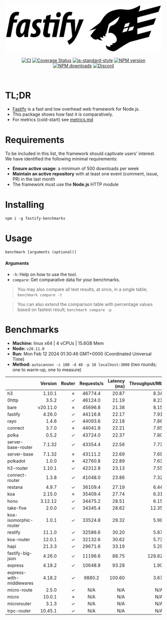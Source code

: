 <div align="center">
  <img src="https://github.com/fastify/graphics/raw/HEAD/fastify-landscape-outlined.svg" width="650" height="auto"/>
</div>

<div align="center">

[![CI](https://github.com/fastify/fastify/workflows/ci/badge.svg)](https://github.com/fastify/fastify/actions/workflows/ci.yml)
[![Coverage Status](https://coveralls.io/repos/github/fastify/fastify/badge.svg?branch=master)](https://coveralls.io/github/fastify/fastify?branch=master)
[![js-standard-style](https://img.shields.io/badge/code%20style-standard-brightgreen.svg?style=flat)](http://standardjs.com/)
[![NPM version](https://img.shields.io/npm/v/fastify.svg?style=flat)](https://www.npmjs.com/package/fastify)
[![NPM downloads](https://img.shields.io/npm/dm/fastify.svg?style=flat)](https://www.npmjs.com/package/fastify) [![Discord](https://img.shields.io/discord/725613461949906985)](https://discord.gg/fastify)

</div>
<br />

# TL;DR

* [Fastify](https://github.com/fastify/fastify) is a fast and low overhead web framework for Node.js.
* This package shows how fast it is comparatively.
* For metrics (cold-start) see [metrics.md](./METRICS.md)

# Requirements

To be included in this list, the framework should captivate users' interest. We have identified the following minimal requirements:
- **Ensure active usage**: a minimum of 500 downloads per week
- **Maintain an active repository** with at least one event (comment, issue, PR) in the last month
- The framework must use the **Node.js** HTTP module

# Installing

```
npm i -g fastify-benchmarks
```

# Usage

```
benchmark [arguments (optional)]
```

#### Arguments

* `-h`: Help on how to use the tool.
* `compare`: Get comparative data for your benchmarks.

> You may also compare all test results, at once, in a single table; `benchmark compare -t`

> You can also extend the comparison table with percentage values based on fastest result; `benchmark compare -p`
# Benchmarks

* __Machine:__ linux x64 | 4 vCPUs | 15.6GB Mem
* __Node:__ `v20.11.0`
* __Run:__ Mon Feb 12 2024 01:30:46 GMT+0000 (Coordinated Universal Time)
* __Method:__ `autocannon -c 100 -d 40 -p 10 localhost:3000` (two rounds; one to warm-up, one to measure)

|                          | Version  | Router | Requests/s | Latency (ms) | Throughput/Mb |
| :--                      | --:      | --:    | :-:        | --:          | --:           |
| h3                       | 1.10.1   | ✗      | 46774.4    | 20.87        | 8.34          |
| 0http                    | 3.5.2    | ✓      | 46124.0    | 21.19        | 8.23          |
| bare                     | v20.11.0 | ✗      | 45696.8    | 21.38        | 8.15          |
| fastify                  | 4.26.0   | ✓      | 44116.8    | 22.17        | 7.91          |
| rayo                     | 1.4.6    | ✓      | 44093.6    | 22.18        | 7.86          |
| connect                  | 3.7.0    | ✗      | 44041.8    | 22.21        | 7.85          |
| polka                    | 0.5.2    | ✓      | 43724.0    | 22.37        | 7.80          |
| server-base-router       | 7.1.32   | ✓      | 43354.4    | 22.56        | 7.73          |
| server-base              | 7.1.32   | ✗      | 43111.2    | 22.69        | 7.69          |
| polkadot                 | 1.0.0    | ✗      | 42760.8    | 22.89        | 7.63          |
| h3-router                | 1.10.1   | ✓      | 42312.8    | 23.13        | 7.55          |
| connect-router           | 1.3.8    | ✓      | 41048.0    | 23.86        | 7.32          |
| restana                  | 4.9.7    | ✓      | 36109.4    | 27.19        | 6.44          |
| koa                      | 2.15.0   | ✗      | 35409.4    | 27.74        | 6.31          |
| hono                     | 3.12.12  | ✓      | 34475.2    | 28.51        | 6.15          |
| take-five                | 2.0.0    | ✓      | 34345.4    | 28.62        | 12.35         |
| koa-isomorphic-router    | 1.0.1    | ✓      | 33524.8    | 29.32        | 5.98          |
| restify                  | 11.1.0   | ✓      | 32586.6    | 30.20        | 5.87          |
| koa-router               | 12.0.1   | ✓      | 32132.6    | 30.62        | 5.73          |
| hapi                     | 21.3.3   | ✓      | 29671.6    | 33.19        | 5.29          |
| fastify-big-json         | 4.26.0   | ✓      | 11196.6    | 88.75        | 128.82        |
| express                  | 4.18.2   | ✓      | 10648.8    | 93.28        | 1.90          |
| express-with-middlewares | 4.18.2   | ✓      | 9880.2     | 100.60       | 3.67          |
| micro-route              | 2.5.0    | ✓      | N/A        | N/A          | N/A           |
| micro                    | 10.0.1   | ✗      | N/A        | N/A          | N/A           |
| microrouter              | 3.1.3    | ✓      | N/A        | N/A          | N/A           |
| trpc-router              | 10.45.1  | ✓      | N/A        | N/A          | N/A           |
